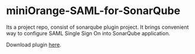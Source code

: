 # miniOrange-SAML-for-SonarQube
Its a project repo, consist of sonarqube plugin project. It brings convenient way to configure SAML Single Sign On into SonarQube application.

Download plugin [here](https://github.com/miniOrangeDev/miniOrangeSAML-for-SonarQube/raw/master/miniorange-saml-plugin-1.0.jar).
